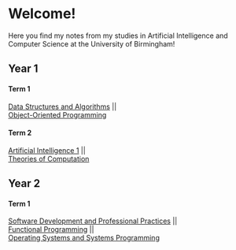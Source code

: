 # Welcome! 

Here you find my notes from my studies in Artificial Intelligence and Computer Science at the University of Birmingham!
## Year 1
#### Term 1
[Data Structures and Algorithms](Bham-CompSci-Notes/Y1S1-Data-Structures-and-Algorithms/0.%20DSA.md)   ||    
[Object-Oriented Programming](Bham-CompSci-Notes/Y1S1-Object-Orientated-Programming/0.%20OOP.md)
#### Term 2
[Artificial Intelligence 1](Bham-CompSci-Notes/Y1S2-AI-1/0.%20Artificial%20Intelligence%201.md)   ||    
[Theories of Computation](Bham-CompSci-Notes/Y1S2-Theories-of-Computation/0.%20ToC.md)
## Year 2
#### Term 1
[Software Development and Professional Practices](Bham-CompSci-Notes/Y2S1%20Software-Development-and-Professional-Practices/0.%20Software%20Development%20and%20Professional%20Practices.md)   ||    
[Functional Programming](Bham-CompSci-Notes/Y2S1-Functional-Programming/0.%20Functional%20Programming.md)   ||    
[Operating Systems and Systems Programming](Bham-CompSci-Notes/Y2S1-Operating-Systems-and-Systems-Programming/0.%20Operating%20Systems%20and%20Systems%20Programming.md)

